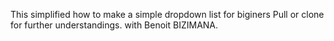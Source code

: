This simplified how to make a simple dropdown list for biginers Pull or clone for further understandings. with Benoit BIZIMANA.

